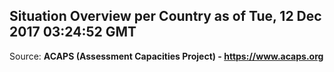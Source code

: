 ## Situation Overview per Country as of Tue, 12 Dec 2017 03:24:52 GMT

Source: **ACAPS (Assessment Capacities Project) - https://www.acaps.org**